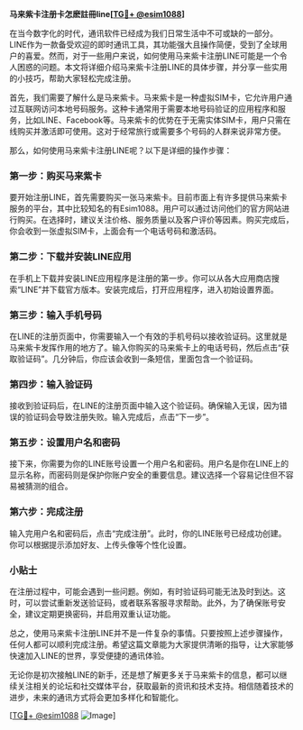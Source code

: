 **马来紫卡注册卡怎麽註冊line[[TG💪+ @esim1088](https://t.me/s/esim1088)]**

在当今数字化的时代，通讯软件已经成为我们日常生活中不可或缺的一部分。LINE作为一款备受欢迎的即时通讯工具，其功能强大且操作简便，受到了全球用户的喜爱。然而，对于一些用户来说，如何使用马来紫卡注册LINE可能是一个令人困惑的问题。本文将详细介绍马来紫卡注册LINE的具体步骤，并分享一些实用的小技巧，帮助大家轻松完成注册。

首先，我们需要了解什么是马来紫卡。马来紫卡是一种虚拟SIM卡，它允许用户通过互联网访问本地号码服务。这种卡通常用于需要本地号码验证的应用程序和服务，比如LINE、Facebook等。马来紫卡的优势在于无需实体SIM卡，用户只需在线购买并激活即可使用。这对于经常旅行或需要多个号码的人群来说非常方便。

那么，如何使用马来紫卡注册LINE呢？以下是详细的操作步骤：

### 第一步：购买马来紫卡

要开始注册LINE，首先需要购买一张马来紫卡。目前市面上有许多提供马来紫卡服务的平台，其中比较知名的有Esim1088。用户可以通过访问他们的官方网站进行购买。在选择时，建议关注价格、服务质量以及客户评价等因素。购买完成后，你会收到一张虚拟SIM卡，上面会有一个电话号码和激活码。

### 第二步：下载并安装LINE应用

在手机上下载并安装LINE应用程序是注册的第一步。你可以从各大应用商店搜索“LINE”并下载官方版本。安装完成后，打开应用程序，进入初始设置界面。

### 第三步：输入手机号码

在LINE的注册页面中，你需要输入一个有效的手机号码以接收验证码。这里就是马来紫卡发挥作用的地方了。输入你购买的马来紫卡上的电话号码，然后点击“获取验证码”。几分钟后，你应该会收到一条短信，里面包含一个验证码。

### 第四步：输入验证码

接收到验证码后，在LINE的注册页面中输入这个验证码。确保输入无误，因为错误的验证码会导致注册失败。输入完成后，点击“下一步”。

### 第五步：设置用户名和密码

接下来，你需要为你的LINE账号设置一个用户名和密码。用户名是你在LINE上的显示名称，而密码则是保护你账户安全的重要信息。建议选择一个容易记住但不容易被猜测的组合。

### 第六步：完成注册

输入完用户名和密码后，点击“完成注册”。此时，你的LINE账号已经成功创建。你可以根据提示添加好友、上传头像等个性化设置。

### 小贴士

在注册过程中，可能会遇到一些问题。例如，有时验证码可能无法及时到达。这时，可以尝试重新发送验证码，或者联系客服寻求帮助。此外，为了确保账号安全，建议定期更换密码，并启用双重认证功能。

总之，使用马来紫卡注册LINE并不是一件复杂的事情。只要按照上述步骤操作，任何人都可以顺利完成注册。希望这篇文章能为大家提供清晰的指导，让大家能够快速加入LINE的世界，享受便捷的通讯体验。

无论你是初次接触LINE的新手，还是想了解更多关于马来紫卡的信息，都可以继续关注相关的论坛和社交媒体平台，获取最新的资讯和技术支持。相信随着技术的进步，未来的通讯方式将会更加多样化和智能化。

[[TG💪+ @esim1088](https://t.me/s/esim1088) ![Image](https://i.postimg.cc/4NQfJmqS/Snipaste-2025-05-13-00-14-12.png)]